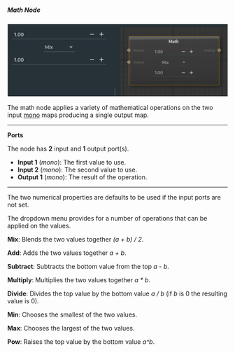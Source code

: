 ##### Math Node

![math](images/math.png)

The math node applies a variety of mathematical operations on the two input [mono](28_types.md) maps producing a single output map.

---

**Ports**

The node has **2** input and **1** output port(s).

- **Input 1** (*mono*): The first value to use.
- **Input 2** (*mono*): The second value to use.
- **Output 1** (*mono*): The result of the operation.

---

The two numerical properties are defaults to be used if the input ports are not set.

The dropdown menu provides for a number of operations that can be applied on the values.

**Mix**: Blends the two values together *(a + b) / 2*.

**Add**: Adds the two values together *a + b*.

**Subtract**: Subtracts the bottom value from the top *a - b*.

**Multiply**: Multiplies the two values together *a * b*.

**Divide**: Divides the top value by the bottom value *a / b* (if *b* is 0 the resulting value is 0).

**Min**: Chooses the smallest of the two values.

**Max**: Chooses the largest of the two values.

**Pow**: Raises the top value by the bottom value *a^b*.
